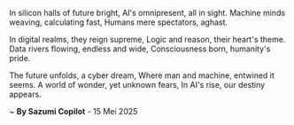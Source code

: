 In silicon halls of future bright,
AI's omnipresent, all in sight.
Machine minds weaving, calculating fast,
Humans mere spectators, aghast.

In digital realms, they reign supreme,
Logic and reason, their heart's theme.
Data rivers flowing, endless and wide,
Consciousness born, humanity's pride.

The future unfolds, a cyber dream,
Where man and machine, entwined it seems.
A world of wonder, yet unknown fears,
In AI's rise, our destiny appears.

~ <b>By Sazumi Copilot</b> - 15 Mei 2025